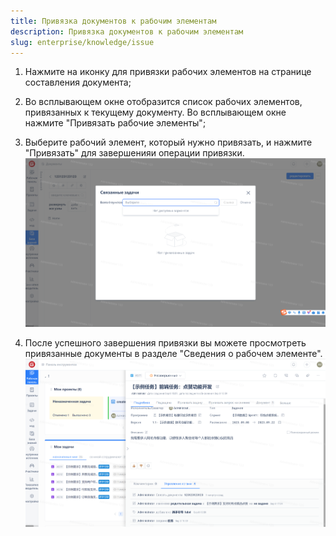 ```yaml
---
title: Привязка документов к рабочим элементам
description: Привязка документов к рабочим элементам
slug: enterprise/knowledge/issue
---
```

1. Нажмите на иконку для привязки рабочих элементов на странице составления документа;
2. Во всплывающем окне отобразится список рабочих элементов, привязанных к текущему документу. Во всплывающем окне нажмите "Привязать рабочие элементы";
3. Выберите рабочий элемент, который нужно привязать, и нажмите "Привязать" для завершенияи операции привязки.
![Описание изображения](assets/image308.png)

4. После успешного завершения привязки вы можете просмотреть привязанные документы в разделе "Сведения о рабочем элементе".
![Описание изображения](assets/image311.png)
